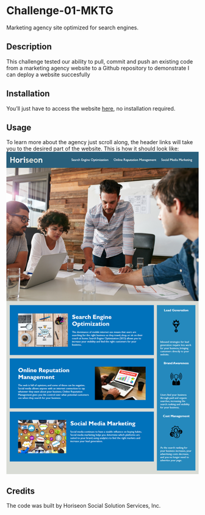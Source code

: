 # Challenge-01-MKTG
Marketing agency site optimized for search engines.
## Description
This challenge tested our ability to pull, commit and push an existing code from a marketing agency website to a Github repository to demonstrate I can deploy a website succesfully
## Installation
You’ll just have to access the website [here](https://lolrb.github.io/Challenge-01-MKTG/), no installation required.
## Usage
To learn more about the agency just scroll along, the header links will take you to the desired part of the website.
This is how it should look like:
![Cover from the URL](./assets/images/01-html-css-git-homework-demo.png)
## Credits
The code was built by Horiseon Social Solution Services, Inc.
